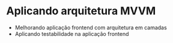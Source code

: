 # Aplicando arquitetura MVVM

- Melhorando aplicação frontend com arquitetura em camadas
- Aplicando testabilidade na aplicação frontend
